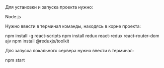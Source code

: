 Для установки и запуска проекта нужно:

Node.js

Нужно ввести в терминал команды, находясь в корне проекта:

npm install -g react-scripts
npm install redux react-redux react-router-dom ajv
npm install @reduxjs/toolkit

Для запуска локального сервера нужно ввести в терминал:

npm start
